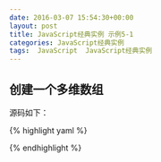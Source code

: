 ```yaml
---
date: 2016-03-07 15:54:30+00:00
layout: post
title: JavaScript经典实例 示例5-1
categories: JavaScript经典实例
tags:  JavaScript  JavaScript经典实例
---
```


创建一个多维数组
----------------

<html xmlns="http://www.w3.org/1999/xhtml">
<head>
<title>创建一个多维数组</title>
<script type="text/javascript">
//<![CDATA[

window.onload = function(){
        
    //设置数组长度
    var arrayLength = 3;
    
    //创建数组
    var multiArray = new Array(arrayLength);
    for(var i = 0; i < multiArray.length; i++){
        multiArray[i] = new Array(arrayLength);
    }
    
    //给第一个数组索引添加项
    multiArray[0][0] = "apple";
    multiArray[0][1] = "banana";
    multiArray[0][2] = "cherry";
    
    //给第二个数组索引添加项
    multiArray[1][0] = 2;
    multiArray[1][1] = 56;
    multiArray[1][2] = 83;
    
    //给第三个数组索引添加项
    multiArray[2][0] = ['test', 'again'];
    multiArray[2][1] = ['Java', 'script'];
    multiArray[2][2] = ['read', 'books'];
    
    //alert(multiArray);
    //alert(multiArray[2]);
    //alert(multiArray[2][2][0]);
    var blk1 = document.getElementById("result1");
    blk1.innerHTML = multiArray;
    var blk2 = document.getElementById("result2");
    blk2.innerHTML = multiArray[2];
    var blk3 = document.getElementById("result3");
    blk3.innerHTML = multiArray[2][2][0];
}

//--><!]]>
</script>
</head>
<body>
<div id="result1"></div>
<div id="result2"></div>
<div id="result3"></div>
</body>
</html>

源码如下：

{% highlight yaml %} 
<!DOCTYPE html>
<html xmlns="http://www.w3.org/1999/xhtml">
<head>
<title>创建一个多维数组</title>
<script type="text/javascript">
//<![CDATA[

//设置数组长度
var arrayLength = 3;

//创建数组
var multiArray = new Array(arrayLength);
for(var i = 0; i < multiArray.length; i++){
    multiArray[i] = new Array(arrayLength);
}

//给第一个数组索引添加项
multiArray[0][0] = "apple";
multiArray[0][1] = "banana";
multiArray[0][2] = "cherry";

//给第二个数组索引添加项
multiArray[1][0] = 2;
multiArray[1][1] = 56;
multiArray[1][2] = 83;

//给第三个数组索引添加项
multiArray[2][0] = ['test', 'again'];
multiArray[2][1] = ['Java', 'script'];
multiArray[2][2] = ['read', 'books'];

alert(multiArray);
alert(multiArray[2]);
alert(multiArray[2][2][0]);

//--><!]]>
</script>
</head>
<body>
</body>
</html>
{% endhighlight %}

